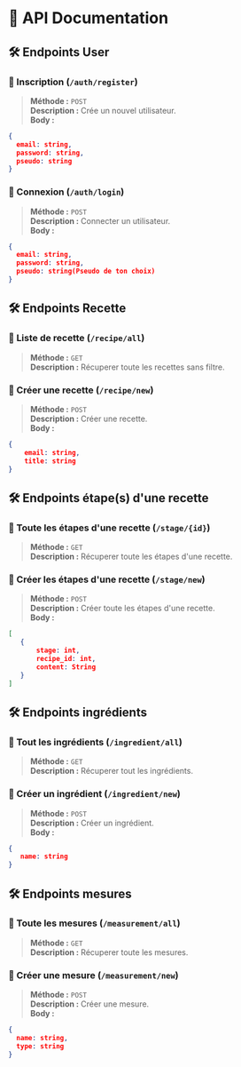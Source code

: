 # 📌 API Documentation

## 🛠️ Endpoints User

### 🔹 Inscription (`/auth/register`)
> **Méthode :** `POST`  
> **Description :** Crée un nouvel utilisateur.  
> **Body :**
```json
{
  email: string,
  password: string,
  pseudo: string
}
```
### 🔹 Connexion (`/auth/login`)
> **Méthode :** `POST`  
> **Description :** Connecter un utilisateur.  
> **Body :**
```json
{
  email: string,
  password: string,
  pseudo: string(Pseudo de ton choix)
}
```
## 🛠️ Endpoints Recette

### 🔹 Liste de recette (`/recipe/all`)
> **Méthode :** `GET`  
> **Description :** Récuperer toute les recettes sans filtre.  

### 🔹 Créer une recette (`/recipe/new`)
> **Méthode :** `POST`  
> **Description :** Créer une recette.  
> **Body :**
```json
{ 
    email: string,
    title: string
}
```

## 🛠️ Endpoints étape(s) d'une recette

### 🔹 Toute les étapes d'une recette (`/stage/{id}`)
> **Méthode :** `GET`  
> **Description :** Récuperer toute les étapes d'une recette.  

### 🔹 Créer les étapes d'une recette (`/stage/new`)
> **Méthode :** `POST`  
> **Description :** Créer toute les étapes d'une recette.  
> **Body :**
```json
[
   {
       stage: int,
       recipe_id: int,
       content: String
   }
]
```

## 🛠️ Endpoints ingrédients

### 🔹 Tout les ingrédients (`/ingredient/all`)
> **Méthode :** `GET`  
> **Description :** Récuperer tout les ingrédients.

### 🔹 Créer un ingrédient (`/ingredient/new`)
> **Méthode :** `POST`  
> **Description :** Créer un ingrédient.  
> **Body :**
```json
{
   name: string
}
```

## 🛠️ Endpoints mesures

### 🔹 Toute les mesures (`/measurement/all`)
> **Méthode :** `GET`  
> **Description :** Récuperer toute les mesures.

### 🔹 Créer une mesure (`/measurement/new`)
> **Méthode :** `POST`  
> **Description :** Créer une mesure.  
> **Body :**

```json
{
  name: string,
  type: string
}
```